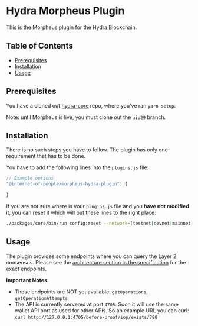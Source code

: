 # Hydra Morpheus Plugin

This is the Morpheus plugin for the Hydra Blockchain.

## Table of Contents <!-- omit in toc -->

- [Prerequisites](#prerequisites)
- [Installation](#installation)
- [Usage](#Usage)

## Prerequisites

You have a cloned out [hydra-core](https://github.com/Internet-of-People/hydra-core)
repo, where you've ran `yarn setup`.

Note: until Morpheus is live, you must clone out the `aip29` branch.

## Installation

There is no such steps you have to follow. The plugin has only one requirement that has to be done.

You have to add the following lines into the `plugins.js` file:
```javascript
// Example options
"@internet-of-people/morpheus-hydra-plugin": {
    
}
```

If you are not sure where is your `plugins.js` file and you **have not modified** it, you can reset it which will put these lines to the right place:
```bash
./packages/core/bin/run config:reset --network=[testnet|devnet|mainnet]
```

## Usage

The plugin provides some endpoints where you can query the Layer 2 consensus.
Please see the [architecture section in the specification](https://iop-stack.gitlab.iop-ventures.com/dids-and-claims/specification/#/architecture) for the exact endpoints.

**Important Notes:**
- These endpoints are NOT yet available: `getOperations`, `getOperationAttempts`
- The API is currently servered at port `4705`. Soon it will use the same wallet API port as used for other APIs. 
So an example URL you can curl: `curl http://127.0.0.1:4705/before-proof/iop/exists/780`